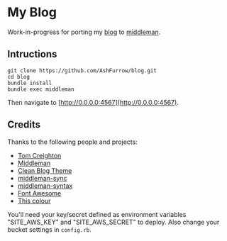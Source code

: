 My Blog
================

Work-in-progress for porting my [blog](http://ashfurrow.com) to [middleman](http://middlemanapp.com).

Intructions
----------------

```shell
git clone https://github.com/AshFurrow/blog.git
cd blog
bundle install
bundle exec middleman
```

Then navigate to [http://0.0.0.0:4567](http://0.0.0.0:4567).

Credits
----------------

Thanks to the following people and projects:

- [Tom Creighton](https://twitter.com/ashfurrow/status/523393606431019008)
- [Middleman](http://middlemanapp.com)
- [Clean Blog Theme](http://startbootstrap.com/template-overviews/clean-blog/)
- [middleman-sync](https://github.com/karlfreeman/middleman-sync)
- [middleman-syntax](https://github.com/middleman/middleman-syntax)
- [Font Awesome](http://fortawesome.github.io/Font-Awesome/icons/)
- [This colour](http://www.colourlovers.com/color/398CCC/Walton)

You'll need your key/secret defined as environment variables "SITE_AWS_KEY" and "SITE_AWS_SECRET" to deploy. Also change your bucket settings in `config.rb`.
